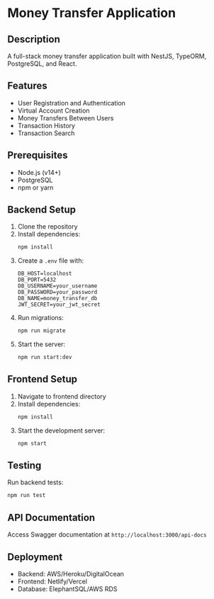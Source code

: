 # Money Transfer Application

## Description

A full-stack money transfer application built with NestJS, TypeORM, PostgreSQL, and React.

## Features

- User Registration and Authentication
- Virtual Account Creation
- Money Transfers Between Users
- Transaction History
- Transaction Search

## Prerequisites

- Node.js (v14+)
- PostgreSQL
- npm or yarn

## Backend Setup

1. Clone the repository
2. Install dependencies:
   ```bash
   npm install
   ```
3. Create a `.env` file with:
   ```
   DB_HOST=localhost
   DB_PORT=5432
   DB_USERNAME=your_username
   DB_PASSWORD=your_password
   DB_NAME=money_transfer_db
   JWT_SECRET=your_jwt_secret
   ```
4. Run migrations:
   ```bash
   npm run migrate
   ```
5. Start the server:
   ```bash
   npm run start:dev
   ```

## Frontend Setup

1. Navigate to frontend directory
2. Install dependencies:
   ```bash
   npm install
   ```
3. Start the development server:
   ```bash
   npm start
   ```

## Testing

Run backend tests:

```bash
npm run test
```

## API Documentation

Access Swagger documentation at `http://localhost:3000/api-docs`

## Deployment

- Backend: AWS/Heroku/DigitalOcean
- Frontend: Netlify/Vercel
- Database: ElephantSQL/AWS RDS
